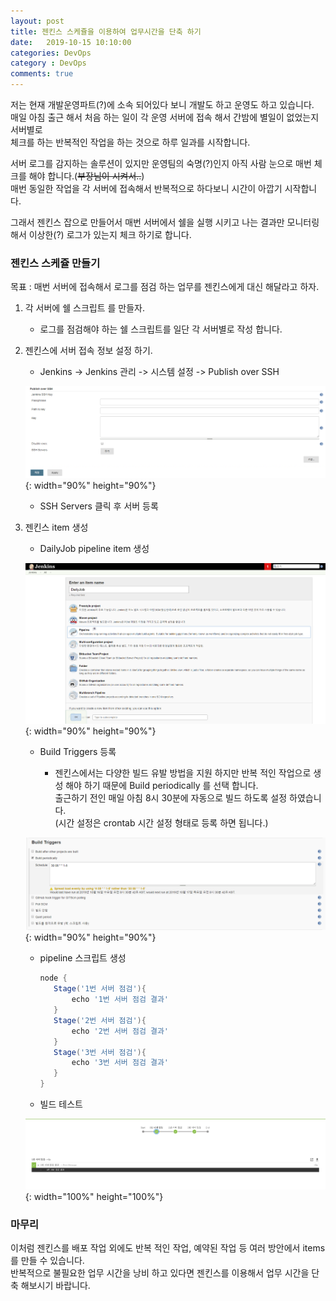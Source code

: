 ```yaml
---
layout: post
title: 젠킨스 스케쥴을 이용하여 업무시간을 단축 하기
date:   2019-10-15 10:10:00
categories: DevOps
category : DevOps
comments: true 
---
```


저는 현재 개발운영파트(?)에 소속 되어있다 보니 개발도 하고 운영도 하고 있습니다.  
매일 아침 출근 해서 처음 하는 일이 각 운영 서버에 접속 해서 간밤에 별일이 없었는지 서버별로  
체크를 하는 반복적인 작업을 하는 것으로 하루 일과를 시작합니다.  

서버 로그를 감지하는 솔루션이 있지만 운영팀의 숙명(?)인지 아직 사람 눈으로 매번 체크를 해야 합니다.(~~부장님이 시켜서..~~)  
매번 동일한 작업을 각 서버에 접속해서 반복적으로 하다보니 시간이 아깝기 시작합니다.

그래서 젠킨스 잡으로 만들어서 매번 서버에서 쉘을 실행 시키고 나는 결과만 모니터링 해서
이상한(?) 로그가 있는지 체크 하기로 합니다.

### 젠킨스 스케쥴 만들기

목표 : 매번 서버에 접속해서 로그를 점검 하는 업무를 젠킨스에게 대신 해달라고 하자.

1. 각 서버에 쉘 스크립트 를 만들자.

    - 로그를 점검해야 하는 쉘 스크립트를 일단 각 서버별로 작성 합니다.

2. 젠킨스에 서버 접속 정보 설정 하기.
    
    - Jenkins -> Jenkins 관리 -> 시스템 설정 -> Publish over SSH 
    
    ![jenkins SSH Server Create](/img/jenkins/jenkins-18.png){: width="90%" height="90%"}
    
    - SSH Servers 클릭 후 서버 등록
 
3. 젠킨스 item 생성

    - DailyJob pipeline item 생성 
        
    ![jenkins Create Items](/img/jenkins/jenkins-17.png){: width="90%" height="90%"}
    
    - Build Triggers 등록
        
        - 젠킨스에서는 다양한 빌드 유발 방법을 지원 하지만 반복 적인 작업으로 생성 해야 하기 때문에 Build periodically 를 선택 합니다.  
          출근하기 전인 매일 아침 8시 30분에 자동으로 빌드 하도록 설정 하였습니다.  
          (시간 설정은 crontab 시간 설정 형태로 등록 하면 됩니다.)
              
    ![jenkins Create Items](/img/jenkins/jenkins-19.png){: width="90%" height="90%"}
    
    - pipeline 스크립트 생성
    
        ```groovy
        node {
           Stage('1번 서버 점검'){
               echo '1번 서버 점검 결과'
           }
           Stage('2번 서버 점검'){
               echo '2번 서버 점검 결과'
           }
           Stage('3번 서버 점검'){
               echo '3번 서버 점검 결과'
           }
        }
        ```    
        
    - 빌드 테스트
    
    ![jenkins Create Items](/img/jenkins/jenkins-20.png){: width="100%" height="100%"}
    

### 마무리

이처럼 젠킨스를 배포 작업 외에도 반복 적인 작업, 예약된 작업 등 여러 방안에서 items 를 만들 수 있습니다.  
반복적으로 불필요한 업무 시간을 낭비 하고 있다면 젠킨스를 이용해서 업무 시간을 단축 해보시기 바랍니다.    